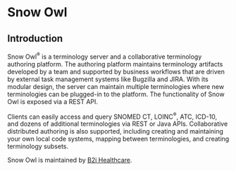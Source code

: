 # Snow Owl

## Introduction
Snow Owl<sup>®</sup> is a terminology server and a collaborative terminology authoring platform.  The authoring platform maintains terminology artifacts developed by a team and supported by business workflows that are driven by external task management systems like Bugzilla and JIRA.  With its modular design, the server can maintain multiple terminologies where new terminologies can be plugged-in to the platform. The functionality of Snow Owl is exposed via a REST API.

Clients can easily access and query SNOMED CT, LOINC<sup>®</sup>, ATC, ICD-10, and dozens of additional terminologies via REST or Java APIs. Collaborative distributed authoring is also supported, including creating and maintaining your own local code systems, mapping between terminologies, and creating terminology subsets.

Snow Owl is maintained by [B2i Healthcare](http://b2i.sg).
